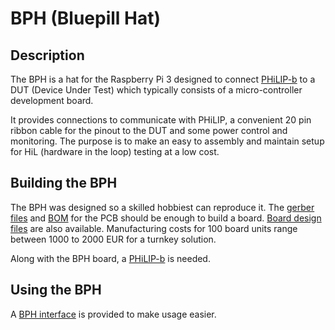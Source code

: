 BPH (Bluepill Hat)
==================

## Description

The BPH is a hat for the Raspberry Pi 3 designed to connect
[PHiLIP-b](https://github.com/riot-appstore/PHiLIP) to a
DUT (Device Under Test) which typically consists of a micro-controller
development board.

It provides connections to communicate with PHiLIP, a convenient 20 pin ribbon
cable for the pinout to the DUT and some power control and monitoring. The
purpose is to make an easy to assembly and maintain setup for
HiL (hardware in the loop) testing at a low cost.

## Building the BPH

The BPH was designed so a skilled hobbiest can reproduce it.
The [gerber files](BPH-2C/PCB) and [BOM](BPH-2C/Assembly) for the PCB should be
enough to build a board.
[Board design files](https://workspace.circuitmaker.com/Projects/Details/Kevin-Weiss-2/bph) are also available.
Manufacturing costs for 100 board units range between 1000 to 2000 EUR for a turnkey solution.

Along with the BPH board, a [PHiLIP-b](https://github.com/riot-appstore/PHiLIP) is needed.

## Using the BPH

A [BPH interface](bph_pal/) is provided to make usage easier.

